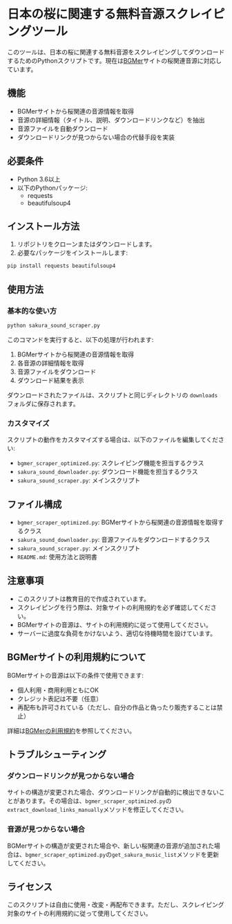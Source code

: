 # 日本の桜に関連する無料音源スクレイピングツール

このツールは、日本の桜に関連する無料音源をスクレイピングしてダウンロードするためのPythonスクリプトです。現在は[BGMer](https://bgmer.net/)サイトの桜関連音源に対応しています。

## 機能

- BGMerサイトから桜関連の音源情報を取得
- 音源の詳細情報（タイトル、説明、ダウンロードリンクなど）を抽出
- 音源ファイルを自動ダウンロード
- ダウンロードリンクが見つからない場合の代替手段を実装

## 必要条件

- Python 3.6以上
- 以下のPythonパッケージ:
  - requests
  - beautifulsoup4

## インストール方法

1. リポジトリをクローンまたはダウンロードします。
2. 必要なパッケージをインストールします:

```bash
pip install requests beautifulsoup4
```

## 使用方法

### 基本的な使い方

```bash
python sakura_sound_scraper.py
```

このコマンドを実行すると、以下の処理が行われます:

1. BGMerサイトから桜関連の音源情報を取得
2. 各音源の詳細情報を取得
3. 音源ファイルをダウンロード
4. ダウンロード結果を表示

ダウンロードされたファイルは、スクリプトと同じディレクトリの `downloads` フォルダに保存されます。

### カスタマイズ

スクリプトの動作をカスタマイズする場合は、以下のファイルを編集してください:

- `bgmer_scraper_optimized.py`: スクレイピング機能を担当するクラス
- `sakura_sound_downloader.py`: ダウンロード機能を担当するクラス
- `sakura_sound_scraper.py`: メインスクリプト

## ファイル構成

- `bgmer_scraper_optimized.py`: BGMerサイトから桜関連の音源情報を取得するクラス
- `sakura_sound_downloader.py`: 音源ファイルをダウンロードするクラス
- `sakura_sound_scraper.py`: メインスクリプト
- `README.md`: 使用方法と説明書

## 注意事項

- このスクリプトは教育目的で作成されています。
- スクレイピングを行う際は、対象サイトの利用規約を必ず確認してください。
- BGMerサイトの音源は、サイトの利用規約に従って使用してください。
- サーバーに過度な負荷をかけないよう、適切な待機時間を設けています。

## BGMerサイトの利用規約について

BGMerサイトの音源は以下の条件で使用できます:

- 個人利用・商用利用ともにOK
- クレジット表記は不要（任意）
- 再配布も許可されている（ただし、自分の作品と偽ったり販売することは禁止）

詳細は[BGMerの利用規約](https://bgmer.net/terms/)を参照してください。

## トラブルシューティング

### ダウンロードリンクが見つからない場合

サイトの構造が変更された場合、ダウンロードリンクが自動的に検出できないことがあります。その場合は、`bgmer_scraper_optimized.py`の`extract_download_links_manually`メソッドを修正してください。

### 音源が見つからない場合

BGMerサイトの構造が変更された場合や、新しい桜関連の音源が追加された場合は、`bgmer_scraper_optimized.py`の`get_sakura_music_list`メソッドを更新してください。

## ライセンス

このスクリプトは自由に使用・改変・再配布できます。ただし、スクレイピング対象のサイトの利用規約に従って使用してください。
